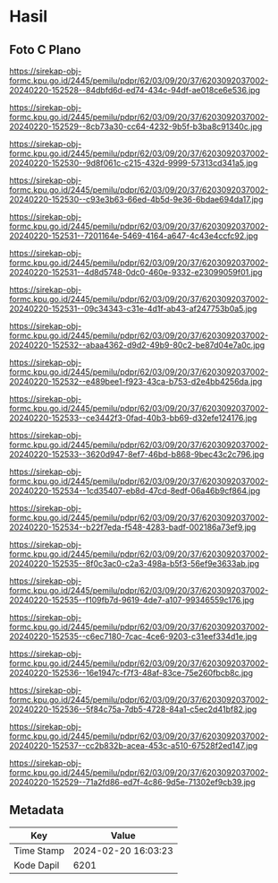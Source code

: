 # Hasil

## Foto C Plano

https://sirekap-obj-formc.kpu.go.id/2445/pemilu/pdpr/62/03/09/20/37/6203092037002-20240220-152528--84dbfd6d-ed74-434c-94df-ae018ce6e536.jpg

https://sirekap-obj-formc.kpu.go.id/2445/pemilu/pdpr/62/03/09/20/37/6203092037002-20240220-152529--8cb73a30-cc64-4232-9b5f-b3ba8c91340c.jpg

https://sirekap-obj-formc.kpu.go.id/2445/pemilu/pdpr/62/03/09/20/37/6203092037002-20240220-152530--9d8f061c-c215-432d-9999-57313cd341a5.jpg

https://sirekap-obj-formc.kpu.go.id/2445/pemilu/pdpr/62/03/09/20/37/6203092037002-20240220-152530--c93e3b63-66ed-4b5d-9e36-6bdae694da17.jpg

https://sirekap-obj-formc.kpu.go.id/2445/pemilu/pdpr/62/03/09/20/37/6203092037002-20240220-152531--7201164e-5469-4164-a647-4c43e4ccfc92.jpg

https://sirekap-obj-formc.kpu.go.id/2445/pemilu/pdpr/62/03/09/20/37/6203092037002-20240220-152531--4d8d5748-0dc0-460e-9332-e23099059f01.jpg

https://sirekap-obj-formc.kpu.go.id/2445/pemilu/pdpr/62/03/09/20/37/6203092037002-20240220-152531--09c34343-c31e-4d1f-ab43-af247753b0a5.jpg

https://sirekap-obj-formc.kpu.go.id/2445/pemilu/pdpr/62/03/09/20/37/6203092037002-20240220-152532--abaa4362-d9d2-49b9-80c2-be87d04e7a0c.jpg

https://sirekap-obj-formc.kpu.go.id/2445/pemilu/pdpr/62/03/09/20/37/6203092037002-20240220-152532--e489bee1-f923-43ca-b753-d2e4bb4256da.jpg

https://sirekap-obj-formc.kpu.go.id/2445/pemilu/pdpr/62/03/09/20/37/6203092037002-20240220-152533--ce3442f3-0fad-40b3-bb69-d32efe124176.jpg

https://sirekap-obj-formc.kpu.go.id/2445/pemilu/pdpr/62/03/09/20/37/6203092037002-20240220-152533--3620d947-8ef7-46bd-b868-9bec43c2c796.jpg

https://sirekap-obj-formc.kpu.go.id/2445/pemilu/pdpr/62/03/09/20/37/6203092037002-20240220-152534--1cd35407-eb8d-47cd-8edf-06a46b9cf864.jpg

https://sirekap-obj-formc.kpu.go.id/2445/pemilu/pdpr/62/03/09/20/37/6203092037002-20240220-152534--b22f7eda-f548-4283-badf-002186a73ef9.jpg

https://sirekap-obj-formc.kpu.go.id/2445/pemilu/pdpr/62/03/09/20/37/6203092037002-20240220-152535--8f0c3ac0-c2a3-498a-b5f3-56ef9e3633ab.jpg

https://sirekap-obj-formc.kpu.go.id/2445/pemilu/pdpr/62/03/09/20/37/6203092037002-20240220-152535--f109fb7d-9619-4de7-a107-99346559c176.jpg

https://sirekap-obj-formc.kpu.go.id/2445/pemilu/pdpr/62/03/09/20/37/6203092037002-20240220-152535--c6ec7180-7cac-4ce6-9203-c31eef334d1e.jpg

https://sirekap-obj-formc.kpu.go.id/2445/pemilu/pdpr/62/03/09/20/37/6203092037002-20240220-152536--16e1947c-f7f3-48af-83ce-75e260fbcb8c.jpg

https://sirekap-obj-formc.kpu.go.id/2445/pemilu/pdpr/62/03/09/20/37/6203092037002-20240220-152536--5f84c75a-7db5-4728-84a1-c5ec2d41bf82.jpg

https://sirekap-obj-formc.kpu.go.id/2445/pemilu/pdpr/62/03/09/20/37/6203092037002-20240220-152537--cc2b832b-acea-453c-a510-67528f2ed147.jpg

https://sirekap-obj-formc.kpu.go.id/2445/pemilu/pdpr/62/03/09/20/37/6203092037002-20240220-152529--71a2fd86-ed7f-4c86-9d5e-71302ef9cb39.jpg


## Metadata

| Key        | Value               |
| ---------- | ------------------- |
| Time Stamp | 2024-02-20 16:03:23 |
| Kode Dapil | 6201                |



